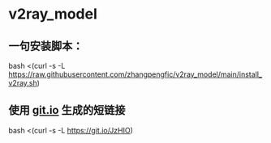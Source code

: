 # v2ray_model

## 一句安装脚本：

bash <(curl -s -L https://raw.githubusercontent.com/zhangpengfic/v2ray_model/main/install_v2ray.sh)

## 使用 [git.io](https://git.io) 生成的短链接

bash <(curl -s -L https://git.io/JzHIO)

